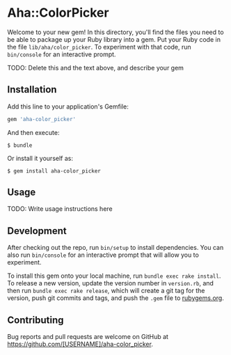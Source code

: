 # Aha::ColorPicker

Welcome to your new gem! In this directory, you'll find the files you need to be able to package up your Ruby library into a gem. Put your Ruby code in the file `lib/aha/color_picker`. To experiment with that code, run `bin/console` for an interactive prompt.

TODO: Delete this and the text above, and describe your gem

## Installation

Add this line to your application's Gemfile:

```ruby
gem 'aha-color_picker'
```

And then execute:

    $ bundle

Or install it yourself as:

    $ gem install aha-color_picker

## Usage

TODO: Write usage instructions here

## Development

After checking out the repo, run `bin/setup` to install dependencies. You can also run `bin/console` for an interactive prompt that will allow you to experiment.

To install this gem onto your local machine, run `bundle exec rake install`. To release a new version, update the version number in `version.rb`, and then run `bundle exec rake release`, which will create a git tag for the version, push git commits and tags, and push the `.gem` file to [rubygems.org](https://rubygems.org).

## Contributing

Bug reports and pull requests are welcome on GitHub at https://github.com/[USERNAME]/aha-color_picker.

